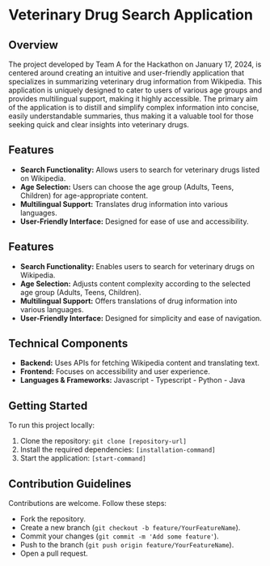 # Veterinary Drug Search Application

## Overview
The project developed by Team A for the Hackathon on January 17, 2024, is centered around creating an intuitive and user-friendly application that specializes in summarizing veterinary drug information from Wikipedia. This application is uniquely designed to cater to users of various age groups and provides multilingual support, making it highly accessible. The primary aim of the application is to distill and simplify complex information into concise, easily understandable summaries, thus making it a valuable tool for those seeking quick and clear insights into veterinary drugs.

## Features
- **Search Functionality:** Allows users to search for veterinary drugs listed on Wikipedia.
- **Age Selection:** Users can choose the age group (Adults, Teens, Children) for age-appropriate content.
- **Multilingual Support:** Translates drug information into various languages.
- **User-Friendly Interface:** Designed for ease of use and accessibility.

## Features
- **Search Functionality:** Enables users to search for veterinary drugs on Wikipedia.
- **Age Selection:** Adjusts content complexity according to the selected age group (Adults, Teens, Children).
- **Multilingual Support:** Offers translations of drug information into various languages.
- **User-Friendly Interface:** Designed for simplicity and ease of navigation.

## Technical Components
- **Backend:** Uses APIs for fetching Wikipedia content and translating text.
- **Frontend:** Focuses on accessibility and user experience.
- **Languages & Frameworks:** Javascript - Typescript - Python - Java

## Getting Started
To run this project locally:
1. Clone the repository: `git clone [repository-url]`
2. Install the required dependencies: `[installation-command]`
3. Start the application: `[start-command]`

## Contribution Guidelines
Contributions are welcome. Follow these steps:
- Fork the repository.
- Create a new branch (`git checkout -b feature/YourFeatureName`).
- Commit your changes (`git commit -m 'Add some feature'`).
- Push to the branch (`git push origin feature/YourFeatureName`).
- Open a pull request.
